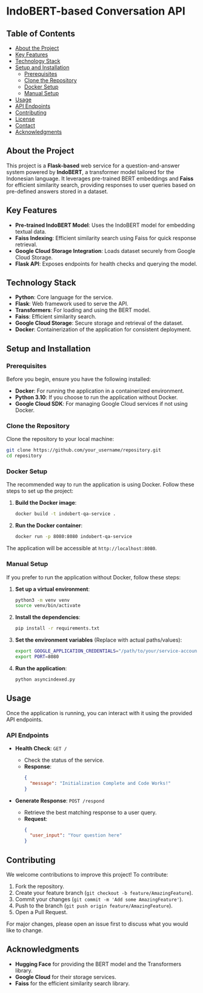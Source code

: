 
# **IndoBERT-based Conversation API**

## Table of Contents

- [About the Project](#about-the-project)
- [Key Features](#key-features)
- [Technology Stack](#technology-stack)
- [Setup and Installation](#setup-and-installation)
  - [Prerequisites](#prerequisites)
  - [Clone the Repository](#clone-the-repository)
  - [Docker Setup](#docker-setup)
  - [Manual Setup](#manual-setup)
- [Usage](#usage)
- [API Endpoints](#api-endpoints)
- [Contributing](#contributing)
- [License](#license)
- [Contact](#contact)
- [Acknowledgments](#acknowledgments)

## About the Project

This project is a **Flask-based** web service for a question-and-answer system powered by **IndoBERT**, a transformer model tailored for the Indonesian language. It leverages pre-trained BERT embeddings and **Faiss** for efficient similarity search, providing responses to user queries based on pre-defined answers stored in a dataset.

## Key Features

- **Pre-trained IndoBERT Model**: Uses the IndoBERT model for embedding textual data.
- **Faiss Indexing**: Efficient similarity search using Faiss for quick response retrieval.
- **Google Cloud Storage Integration**: Loads dataset securely from Google Cloud Storage.
- **Flask API**: Exposes endpoints for health checks and querying the model.

## Technology Stack

- **Python**: Core language for the service.
- **Flask**: Web framework used to serve the API.
- **Transformers**: For loading and using the BERT model.
- **Faiss**: Efficient similarity search.
- **Google Cloud Storage**: Secure storage and retrieval of the dataset.
- **Docker**: Containerization of the application for consistent deployment.

## Setup and Installation

### Prerequisites

Before you begin, ensure you have the following installed:

- **Docker**: For running the application in a containerized environment.
- **Python 3.10**: If you choose to run the application without Docker.
- **Google Cloud SDK**: For managing Google Cloud services if not using Docker.

### Clone the Repository

Clone the repository to your local machine:

```bash
git clone https://github.com/your_username/repository.git
cd repository
```

### Docker Setup

The recommended way to run the application is using Docker. Follow these steps to set up the project:

1. **Build the Docker image**:

   ```bash
   docker build -t indobert-qa-service .
   ```

2. **Run the Docker container**:

   ```bash
   docker run -p 8080:8080 indobert-qa-service
   ```

The application will be accessible at `http://localhost:8080`.

### Manual Setup

If you prefer to run the application without Docker, follow these steps:

1. **Set up a virtual environment**:

   ```bash
   python3 -m venv venv
   source venv/bin/activate
   ```

2. **Install the dependencies**:

   ```bash
   pip install -r requirements.txt
   ```

3. **Set the environment variables** (Replace with actual paths/values):

   ```bash
   export GOOGLE_APPLICATION_CREDENTIALS="/path/to/your/service-account-key.json"
   export PORT=8080
   ```

4. **Run the application**:

   ```bash
   python asyncindexed.py
   ```

## Usage

Once the application is running, you can interact with it using the provided API endpoints.

### API Endpoints

- **Health Check**: `GET /`
  - Check the status of the service.
  - **Response**:
    ```json
    {
      "message": "Initialization Complete and Code Works!"
    }
    ```

- **Generate Response**: `POST /respond`
  - Retrieve the best matching response to a user query.
  - **Request**:
    ```json
    {
      "user_input": "Your question here"
    }
    ```

## Contributing

We welcome contributions to improve this project! To contribute:

1. Fork the repository.
2. Create your feature branch (`git checkout -b feature/AmazingFeature`).
3. Commit your changes (`git commit -m 'Add some AmazingFeature'`).
4. Push to the branch (`git push origin feature/AmazingFeature`).
5. Open a Pull Request.

For major changes, please open an issue first to discuss what you would like to change.

## Acknowledgments

- **Hugging Face** for providing the BERT model and the Transformers library.
- **Google Cloud** for their storage services.
- **Faiss** for the efficient similarity search library.
